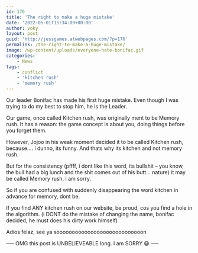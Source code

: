 ```yaml
---
id: 176
title: 'The right to make a huge mistake'
date: '2022-05-01T15:34:09+00:00'
author: voky
layout: post
guid: 'http://jessgames.atwebpages.com/?p=176'
permalink: /the-right-to-make-a-huge-mistake/
image: /wp-content/uploads/everyone-hate-bonifac.gif
categories:
    - News
tags:
    - conflict
    - 'kitchen rush'
    - 'memory rush'
---
```


Our leader Bonifac has made his first huge mistake. Even though I was trying to do my best to stop him, he is the Leader.

Our game, once called Kitchen rush, was originally ment to be Memory rush. It has a reason: the game concept is about you, doing things before you forget them.

However, Jojoo in his weak moment decided it to be called Kitchen rush, because…. i dunno, its funny. And thats why its kitchen and not memory rush.

But for the consistency (pffff, i dont like this word, its bullshit – you know, the bull had a big lunch and the shit comes out of his butt… nature) it may be called Memory rush, i am sorry.

So if you are confused with suddenly disappearing the word kitchen in advance for memory, dont be.

If you find ANY kitchen rush on our website, be proud, cos you find a hole in the algorithm. (i DONT do the mistake of changing the name, bonifac decided, he must does his dirty work himself)

Adios felaz, see ya soooooooooooooooooooooooooooon

—– OMG this post is UNBELIEVEABLE long. I am SORRY 😀 —–